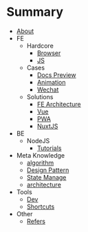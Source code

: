 # Summary

* [About](README.md)
* FE
    * Hardcore
        * [Browser](fe/hardcore/browser.md)
        * [JS](fe/hardcore/es.md)
    * Cases
        * [Docs Preview](fe/cases/docspreview.md)
        * [Animation](fe/cases/animation.md)
        * [Wechat](fe/cases/wechat.md)
    * Solutions
        * [FE Architecture](fe/solutions/architecture.md)
        * [Vue](fe/solutions/vue.md)
        * [PWA](fe/solutions/pwa.md)
        * [NuxtJS](fe/solutions/nuxt.md)
* BE
    * NodeJS
        * [Tutorials](server/node/tutorials.md)
* Meta Knowledge
    * [algorithm](meta/algorithm.md)
    * [Design Pattern](meta/designpattern.md)
    * [State Manage](meta/statemanage.md)
    * [architecture](meta/architecture.md)
* Tools
    * [Dev](tools/dev.md)
    * [Shortcuts](tools/shortcuts.md)
* Other
    * [Refers](other/refers.md)

